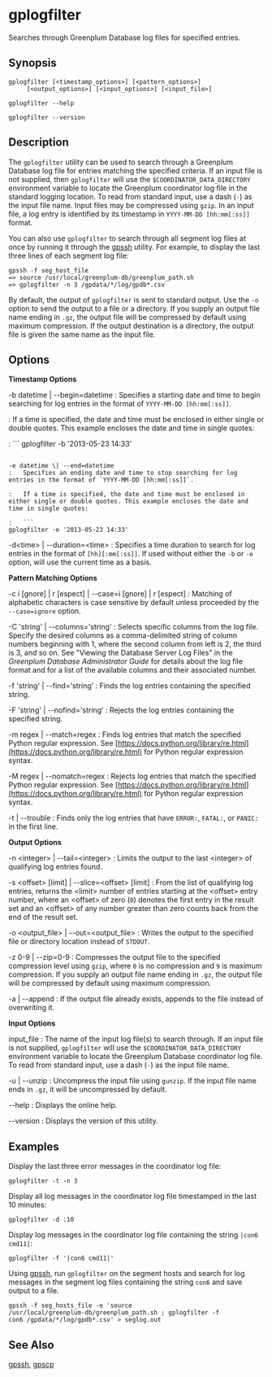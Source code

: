 # gplogfilter 

Searches through Greenplum Database log files for specified entries.

## <a id="section2"></a>Synopsis 

```
gplogfilter [<timestamp_options>] [<pattern_options>] 
     [<output_options>] [<input_options>] [<input_file>] 

gplogfilter --help 

gplogfilter --version
```

## <a id="section3"></a>Description 

The `gplogfilter` utility can be used to search through a Greenplum Database log file for entries matching the specified criteria. If an input file is not supplied, then `gplogfilter` will use the `$COORDINATOR_DATA_DIRECTORY` environment variable to locate the Greenplum coordinator log file in the standard logging location. To read from standard input, use a dash \(`-`\) as the input file name. Input files may be compressed using `gzip`. In an input file, a log entry is identified by its timestamp in `YYYY-MM-DD [hh:mm[:ss]]` format.

You can also use `gplogfilter` to search through all segment log files at once by running it through the [gpssh](gpssh.html) utility. For example, to display the last three lines of each segment log file:

```
gpssh -f seg_host_file
=> source /usr/local/greenplum-db/greenplum_path.sh
=> gplogfilter -n 3 /gpdata/*/log/gpdb*.csv
```

By default, the output of `gplogfilter` is sent to standard output. Use the `-o` option to send the output to a file or a directory. If you supply an output file name ending in `.gz`, the output file will be compressed by default using maximum compression. If the output destination is a directory, the output file is given the same name as the input file.

## <a id="section4"></a>Options 

**Timestamp Options**

-b datetime \| --begin=datetime
:   Specifies a starting date and time to begin searching for log entries in the format of `YYYY-MM-DD [hh:mm[:ss]]`.

:   If a time is specified, the date and time must be enclosed in either single or double quotes. This example encloses the date and time in single quotes:

:   ```
gplogfilter -b '2013-05-23 14:33'
```

-e datetime \| --end=datetime
:   Specifies an ending date and time to stop searching for log entries in the format of `YYYY-MM-DD [hh:mm[:ss]]`.

:   If a time is specified, the date and time must be enclosed in either single or double quotes. This example encloses the date and time in single quotes:

:   ```
gplogfilter -e '2013-05-23 14:33' 
```

-d<time\> \| --duration=<time\>
:   Specifies a time duration to search for log entries in the format of `[hh][:mm[:ss]]`. If used without either the `-b` or `-e` option, will use the current time as a basis.

**Pattern Matching Options**

-c i \[gnore\] \| r \[espect\] \| --case=i \[gnore\] \| r \[espect\]
:   Matching of alphabetic characters is case sensitive by default unless proceeded by the `--case=ignore` option.

-C 'string' \| --columns='string'
:   Selects specific columns from the log file. Specify the desired columns as a comma-delimited string of column numbers beginning with 1, where the second column from left is 2, the third is 3, and so on. See "Viewing the Database Server Log Files" in the *Greenplum Database Administrator Guide* for details about the log file format and for a list of the available columns and their associated number.

-f 'string' \| --find='string'
:   Finds the log entries containing the specified string.

-F 'string' \| --nofind='string'
:   Rejects the log entries containing the specified string.

-m regex \| --match=regex
:   Finds log entries that match the specified Python regular expression. See [https://docs.python.org/library/re.html](https://docs.python.org/library/re.html) for Python regular expression syntax.

-M regex \| --nomatch=regex
:   Rejects log entries that match the specified Python regular expression. See [https://docs.python.org/library/re.html](https://docs.python.org/library/re.html) for Python regular expression syntax.

-t \| --trouble
:   Finds only the log entries that have `ERROR:`, `FATAL:`, or `PANIC:` in the first line.

**Output Options**

-n <integer\> \| --tail=<integer\>
:   Limits the output to the last <integer\> of qualifying log entries found.

-s <offset\> \[limit\] \| --slice=<offset\> \[limit\]
:   From the list of qualifying log entries, returns the <limit\> number of entries starting at the <offset\> entry number, where an <offset\> of zero \(`0`\) denotes the first entry in the result set and an <offset\> of any number greater than zero counts back from the end of the result set.

-o <output\_file\> \| --out=<output\_file\>
:   Writes the output to the specified file or directory location instead of `STDOUT`.

-z 0-9 \| --zip=0-9
:   Compresses the output file to the specified compression level using `gzip`, where `0` is no compression and `9` is maximum compression. If you supply an output file name ending in `.gz`, the output file will be compressed by default using maximum compression.

-a \| --append
:   If the output file already exists, appends to the file instead of overwriting it.

**Input Options**

input\_file
:   The name of the input log file\(s\) to search through. If an input file is not supplied, `gplogfilter` will use the `$COORDINATOR_DATA_DIRECTORY` environment variable to locate the Greenplum Database coordinator log file. To read from standard input, use a dash \(`-`\) as the input file name.

-u \| --unzip
:   Uncompress the input file using `gunzip`. If the input file name ends in `.gz`, it will be uncompressed by default.

--help
:   Displays the online help.

--version
:   Displays the version of this utility.

## <a id="section9"></a>Examples 

Display the last three error messages in the coordinator log file:

```
gplogfilter -t -n 3
```

Display all log messages in the coordinator log file timestamped in the last 10 minutes:

```
gplogfilter -d :10
```

Display log messages in the coordinator log file containing the string `|con6 cmd11|`:

```
gplogfilter -f '|con6 cmd11|'
```

Using [gpssh](gpssh.html), run `gplogfilter` on the segment hosts and search for log messages in the segment log files containing the string `con6` and save output to a file.

```
gpssh -f seg_hosts_file -e 'source 
/usr/local/greenplum-db/greenplum_path.sh ; gplogfilter -f 
con6 /gpdata/*/log/gpdb*.csv' > seglog.out
```

## <a id="section10"></a>See Also 

[gpssh](gpssh.html), [gpscp](gpscp.html)

